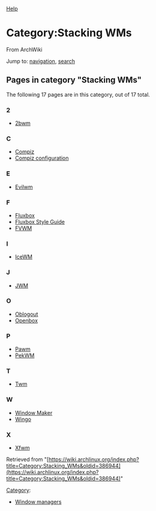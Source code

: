 [Help](//www.mediawiki.org/wiki/Special:MyLanguage/Help:Categories)

# Category:Stacking WMs

From ArchWiki

Jump to: [navigation](#column-one), [search](#searchInput)

## Pages in category "Stacking WMs"

The following 17 pages are in this category, out of 17 total.

### 2

*   [2bwm](/index.php/2bwm "2bwm")

### C

*   [Compiz](/index.php/Compiz "Compiz")
*   [Compiz configuration](/index.php/Compiz_configuration "Compiz configuration")

### E

*   [Evilwm](/index.php/Evilwm "Evilwm")

### F

*   [Fluxbox](/index.php/Fluxbox "Fluxbox")
*   [Fluxbox Style Guide](/index.php/Fluxbox_Style_Guide "Fluxbox Style Guide")
*   [FVWM](/index.php/FVWM "FVWM")

### I

*   [IceWM](/index.php/IceWM "IceWM")

### J

*   [JWM](/index.php/JWM "JWM")

### O

*   [Oblogout](/index.php/Oblogout "Oblogout")
*   [Openbox](/index.php/Openbox "Openbox")

### P

*   [Pawm](/index.php/Pawm "Pawm")
*   [PekWM](/index.php/PekWM "PekWM")

### T

*   [Twm](/index.php/Twm "Twm")

### W

*   [Window Maker](/index.php/Window_Maker "Window Maker")
*   [Wingo](/index.php/Wingo "Wingo")

### X

*   [Xfwm](/index.php/Xfwm "Xfwm")

Retrieved from "[https://wiki.archlinux.org/index.php?title=Category:Stacking_WMs&oldid=386944](https://wiki.archlinux.org/index.php?title=Category:Stacking_WMs&oldid=386944)"

[Category](/index.php/Special:Categories "Special:Categories"):

*   [Window managers](/index.php/Category:Window_managers "Category:Window managers")